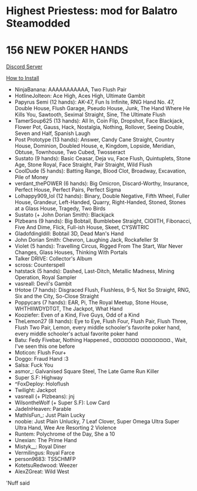 # Highest Priestess: mod for Balatro Steamodded

# 156 NEW POKER HANDS

[Discord Server](https://discord.gg/XbfZc48t8B)

[How to Install](https://github.com/Steamodded/smods?tab=readme-ov-file#how-to-install-a-mod)

- NinjaBanana: AAAAAAAAAAA, Two Flush Pair
- HotlineJolteon: Ace High, Aces High, Ultimate Gambit
- Papyrus Semi (12 hands): AK-47, Fun Is Infinite, RNG Hand No. 47, Double House, Flush Garage, Pseudo House, Junk, The Hand Where He Kills You, Sawtooth, Seximal Straight, Sine, The Ultimate Flush
- TamerSoup625 (13 hands): All In, Coin Flip, Dropshot, Face Blackjack, Flower Pot, Gauss, Hack, Nostalgia, Nothing, Rollover, Seeing Double, Seven and Half, Spanish Laugh
- Post Prototype (13 hands): Answer, Candy Cane Straight, Country House, Dominion, Doubled House, e, Kingdom, Lopside, Meridian, Obtuse, Townhouse, Two Cubed, Twosseract
- Sustato (9 hands): Basic Ceasar, Deja vu, Face Flush, Quintuplets, Stone Age, Stone Royal, Face Straight, Pair Straight, Wild Flush
- CoolDude (5 hands): Batting Range, Blood Clot, Broadway, Excavation, Pile of Money
- verdant_thePOWER (6 hands): Big Omicron, Discard-Worthy, Insurance, Perfect House, Perfect Pairs, Perfect Sigma
- Lolhappy909_lol (12 hands): Binary, Double Negative, Fifth Wheel, Fuller House, Grandeur, Left-Handed, Quarry, Right-Handed, Stoned, Stones at a Glass House, Tragedy, Two Birds
- Sustato (+ John Dorian Smith): Blackjack
- Plzbeans (9 hands): Big Bobtail, Bumblebee Straight, CIOIITH, Fibonacci, Five And Dime, Flick, Full-ish House, Skeet, CYSWTRIC
- Gladofdingldill: Bobtail 3D, Dead Man's Hand
- John Dorian Smith: Chevron, Laughing Jack, Rockafeller St
- Violet (5 hands): Travelling Circus, Rigged From The Start, War Never Changes, Glass Houses, Thinking With Portals
- Talker DRIVE: Collector's Album
- scross: Counterspell
- hatstack (5 hands): Dashed, Last-Ditch, Metallic Madness, Mining Operation, Royal Sampler
- vasreall: Devil's Gambit
- tHotoe (7 hands): Disgraced Flush, Flushless, 9-5, Not So Straight, RNG, Six and the City, So-Close Straight
- Poppycars (7 hands): EAR, Pi, The Royal Meetup, Stone House, WHTHIIWDYDTGT, The Jackpot, What Hand
- Kooziefer: Even of a Kind, Five Guys, Odd of a Kind
- TheLemon27 (8 hands): Eye to Eye, Flush Four, Flush Pair, Flush Three, Flush Two Pair, Lemon, every middle schooler's favorite poker hand, every middle schooler's actual favorite poker hand
- Batu: Fedy Fivebar, Nothing Happened., ¤¤¤¤¤¤¤ ¤¤¤¤¤¤¤¤., Wait, I've seen this one before
- Moticon: Flush Four+
- Doggo: Fraud Hand :3
- Salsa: Fuck You
- asmor_: Galvanised Square Steel, The Late Game Run Killer
- Super S.F: Highway
- ^FoxDeploy: Holoflush
- Twilight: Jackpot
- vasreall (+ Plzbeans): jnj
- WilsontheWolf (+ Super S.F): Low Card
- JadeInHeaven: Parable
- MathIsFun_: Just Plain Lucky
- noobie: Just Plain Unlucky, 7 Leaf Clover, Super Omega Ultra Super Ultra Hand, Wee Are Resorting 2 Violence
- Runtem: Polychrome of the Day, She a 10
- Unexian: The Prime Hand
- Mistyk__: Royal Diner
- Vermilingus: Royal Farce
- person9683: TS5CHMFP
- KotetsuRedwood: Weezer
- AlexZGreat: Wild West

'Nuff said
